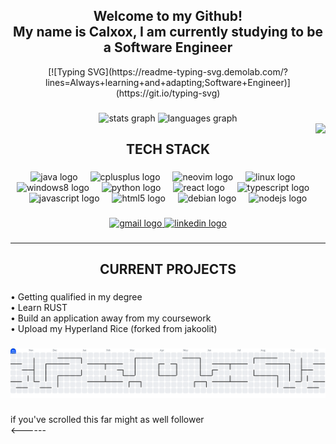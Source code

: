 <h2 align="center">Welcome to my Github!<br> My name is Calxox, I am currently studying to be a Software Engineer</h2>                


<div align="center">[![Typing SVG](https://readme-typing-svg.demolab.com/?lines=Always+learning+and+adapting;Software+Engineer)](https://git.io/typing-svg)</div>

###

<div align="center">
  <img src="https://github-readme-stats.vercel.app/api?username=Calxox&hide_title=false&hide_rank=false&show_icons=true&include_all_commits=true&count_private=true&disable_animations=false&theme=dracula&locale=en&hide_border=false" height="150" alt="stats graph"  />
  <img src="https://github-readme-stats.vercel.app/api/top-langs?username=Calxox&locale=en&hide_title=false&layout=compact&card_width=320&langs_count=5&theme=dracula&hide_border=false" height="150" alt="languages graph"  />
</div>

<img align="right" src="https://visitor-badge.laobi.icu/badge?page_id=Calxox.Calxox&"  />

###

<h2 align="center">TECH STACK</h2>

###

<div align="center">
  <img src="https://cdn.jsdelivr.net/gh/devicons/devicon/icons/java/java-original.svg" height="40" alt="java logo"  />
  <img width="12" />
  <img src="https://cdn.jsdelivr.net/gh/devicons/devicon/icons/cplusplus/cplusplus-original.svg" height="40" alt="cplusplus logo"  />
  <img width="12" />
  <img src="https://skillicons.dev/icons?i=neovim" height="40" alt="neovim logo"  />
  <img width="12" />
  <img src="https://cdn.jsdelivr.net/gh/devicons/devicon/icons/linux/linux-original.svg" height="40" alt="linux logo"  />
  <img width="12" />
  <img src="https://cdn.jsdelivr.net/gh/devicons/devicon/icons/windows8/windows8-original.svg" height="40" alt="windows8 logo"  />
  <img width="12" />
  <img src="https://cdn.jsdelivr.net/gh/devicons/devicon/icons/python/python-original.svg" height="40" alt="python logo"  />
  <img width="12" />
  <img src="https://cdn.jsdelivr.net/gh/devicons/devicon/icons/react/react-original.svg" height="40" alt="react logo"  />
  <img width="12" />
  <img src="https://cdn.jsdelivr.net/gh/devicons/devicon/icons/typescript/typescript-original.svg" height="40" alt="typescript logo"  />
  <img width="12" />
  <img src="https://cdn.jsdelivr.net/gh/devicons/devicon/icons/javascript/javascript-original.svg" height="40" alt="javascript logo"  />
  <img width="12" />
  <img src="https://cdn.jsdelivr.net/gh/devicons/devicon/icons/html5/html5-original.svg" height="40" alt="html5 logo"  />
  <img width="12" />
  <img src="https://cdn.jsdelivr.net/gh/devicons/devicon/icons/debian/debian-original.svg" height="40" alt="debian logo"  />
  <img width="12" />
  <img src="https://cdn.jsdelivr.net/gh/devicons/devicon/icons/nodejs/nodejs-original.svg" height="40" alt="nodejs logo"  />
</div>

###

<div align="center">
  <a href="mailto:calvinoflaherty@gmail.com" target="_blank">
    <img src="https://img.shields.io/static/v1?message=Gmail&logo=gmail&label=&color=D14836&logoColor=white&labelColor=&style=for-the-badge" height="35" alt="gmail logo"  />
  </a>
  <a href="https://au.linkedin.com/in/calvin-bayno-o-flaherty-187aa931b" target="_blank">
    <img src="https://img.shields.io/static/v1?message=LinkedIn&logo=linkedin&label=&color=0077B5&logoColor=white&labelColor=&style=for-the-badge" height="35" alt="linkedin logo"  />
  </a>
</div>

###

<p align="left"><hr></p>

###

<h2 align="center">CURRENT PROJECTS</h2>

###

<p align="left">• Getting qualified in my degree<br>• Learn RUST<br>• Build an application away from my coursework<br>• Upload my Hyperland Rice (forked from jakoolit)</p>

###

<picture>
  <source media="(prefers-color-scheme: dark)" srcset="https://raw.githubusercontent.com/Calxox/Calxox/output/pacman-contribution-graph-dark.svg">
  <source media="(prefers-color-scheme: light)" srcset="https://raw.githubusercontent.com/Calxox/Calxox/output/pacman-contribution-graph.svg">
  <img alt="pacman contribution graph" src="https://raw.githubusercontent.com/Calxox/Calxox/output/pacman-contribution-graph.svg">
</picture>

###

<p align="left">if you've scrolled this far might as well follower<br><------</p>

###
